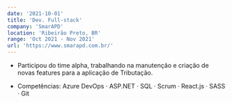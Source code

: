 ```yaml
---
date: '2021-10-01'
title: 'Dev. Full-stack'
company: 'SmarAPD'
location: 'Ribeirão Preto, BR'
range: 'Oct 2021 - Nov 2021'
url: 'https://www.smarapd.com.br/'
---
```


- Participou do time alpha, trabalhando na manutenção e criação de novas features para a aplicação de Tributação.

- Competências: Azure DevOps · ASP.NET · SQL · Scrum · React.js · SASS · Git
